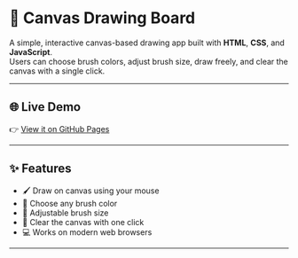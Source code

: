 # 🎨 Canvas Drawing Board

A simple, interactive canvas-based drawing app built with **HTML**, **CSS**, and **JavaScript**.  
Users can choose brush colors, adjust brush size, draw freely, and clear the canvas with a single click.

---

## 🌐 Live Demo

👉 [View it on GitHub Pages](https://Lisha-2403.github.io/Canvas-Drawing-Board/)  

---

## ✨ Features

- 🖌️ Draw on canvas using your mouse
- 🎨 Choose any brush color
- 📏 Adjustable brush size
- 🧼 Clear the canvas with one click
- 💻 Works on modern web browsers

---
